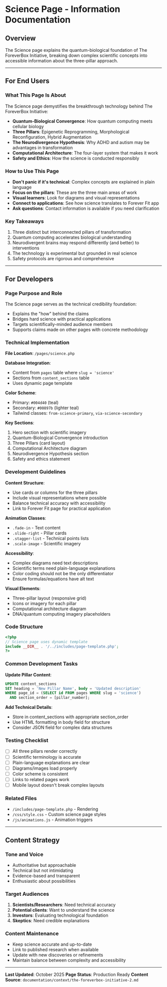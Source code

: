 # Science Page - Information Documentation

## Overview
The Science page explains the quantum-biological foundation of The ForeverBox Initiative, breaking down complex scientific concepts into accessible information about the three-pillar approach.

---

## For End Users

### What This Page Is About
The Science page demystifies the breakthrough technology behind The ForeverBox Initiative:

- **Quantum-Biological Convergence**: How quantum computing meets cellular biology
- **Three Pillars**: Epigenetic Reprogramming, Morphological Reconfiguration, Hybrid Augmentation
- **The Neurodivergence Hypothesis**: Why ADHD and autism may be advantages in transformation
- **Computational Architecture**: The four-layer system that makes it work
- **Safety and Ethics**: How the science is conducted responsibly

### How to Use This Page
- **Don't panic if it's technical**: Complex concepts are explained in plain language
- **Focus on the pillars**: These are the three main areas of work
- **Visual learners**: Look for diagrams and visual representations
- **Connect to applications**: See how science translates to Forever Fit app
- **Ask questions**: Contact information is available if you need clarification

### Key Takeaways
1. Three distinct but interconnected pillars of transformation
2. Quantum computing accelerates biological understanding
3. Neurodivergent brains may respond differently (and better) to interventions
4. The technology is experimental but grounded in real science
5. Safety protocols are rigorous and comprehensive

---

## For Developers

### Page Purpose and Role
The Science page serves as the technical credibility foundation:
- Explains the "how" behind the claims
- Bridges hard science with practical applications
- Targets scientifically-minded audience members
- Supports claims made on other pages with concrete methodology

### Technical Implementation

**File Location**: `/pages/science.php`

**Database Integration**: 
- Content from `pages` table where `slug = 'science'`
- Sections from `content_sections` table
- Uses dynamic page template

**Color Scheme**:
- Primary: `#004d40` (teal)
- Secondary: `#00897b` (lighter teal)
- Tailwind classes: `from-science-primary`, `via-science-secondary`

**Key Sections**:
1. Hero section with scientific imagery
2. Quantum-Biological Convergence introduction
3. Three Pillars (card layout)
4. Computational Architecture diagram
5. Neurodivergence Hypothesis section
6. Safety and ethics statement

### Development Guidelines

**Content Structure**:
- Use cards or columns for the three pillars
- Include visual representations where possible
- Balance technical accuracy with accessibility
- Link to Forever Fit page for practical application

**Animation Classes**:
- `.fade-in` - Text content
- `.slide-right` - Pillar cards
- `.stagger-list` - Technical points lists
- `.scale-image` - Scientific imagery

**Accessibility**:
- Complex diagrams need text descriptions
- Scientific terms need plain-language explanations
- Color coding should not be the only differentiator
- Ensure formulas/equations have alt text

**Visual Elements**:
- Three-pillar layout (responsive grid)
- Icons or imagery for each pillar
- Computational architecture diagram
- DNA/quantum computing imagery placeholders

### Code Structure
```php
<?php
// Science page uses dynamic template
include __DIR__ . '/../includes/page-template.php';
?>
```

### Common Development Tasks

**Update Pillar Content**:
```sql
UPDATE content_sections 
SET heading = 'New Pillar Name', body = 'Updated description'
WHERE page_id = (SELECT id FROM pages WHERE slug = 'science')
  AND section_order = [pillar_number];
```

**Add Technical Details**:
- Store in content_sections with appropriate section_order
- Use HTML formatting in body field for structure
- Consider JSON field for complex data structures

### Testing Checklist
- [ ] All three pillars render correctly
- [ ] Scientific terminology is accurate
- [ ] Plain-language explanations are clear
- [ ] Diagrams/images load properly
- [ ] Color scheme is consistent
- [ ] Links to related pages work
- [ ] Mobile layout doesn't break complex layouts

### Related Files
- `/includes/page-template.php` - Rendering
- `/css/style.css` - Custom science page styles
- `/js/animations.js` - Animation triggers

---

## Content Strategy

### Tone and Voice
- Authoritative but approachable
- Technical but not intimidating
- Evidence-based and transparent
- Enthusiastic about possibilities

### Target Audiences
1. **Scientists/Researchers**: Need technical accuracy
2. **Potential clients**: Want to understand the science
3. **Investors**: Evaluating technological foundation
4. **Skeptics**: Need credible explanations

### Content Maintenance
- Keep science accurate and up-to-date
- Link to published research when available
- Update with new discoveries or refinements
- Maintain balance between complexity and accessibility

---

**Last Updated**: October 2025
**Page Status**: Production Ready
**Content Source**: `documentation/context/the-foreverbox-initiative-2.md`
